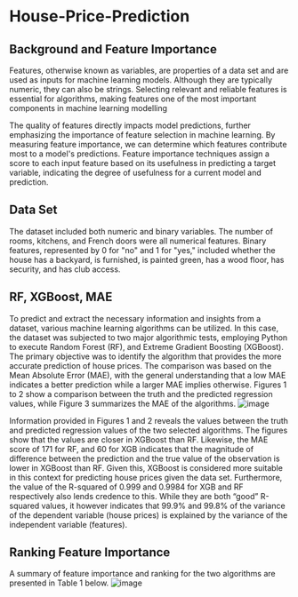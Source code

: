 # House-Price-Prediction

## Background and Feature Importance 
Features, otherwise known as variables, are properties of a data set and are used as inputs for machine learning models. Although they are typically numeric, they can also be strings. Selecting relevant and reliable features is essential for algorithms, making features one of the most important components in machine learning modelling 

The quality of features directly impacts model predictions, further emphasizing the importance of feature selection in machine learning. By measuring feature importance, we can determine which features contribute most to a model's predictions. Feature importance techniques assign a score to each input feature based on its usefulness in predicting a target variable, indicating the degree of usefulness for a current model and prediction.

## Data Set
The dataset included both numeric and binary variables. The number of rooms, kitchens, and French doors were all numerical features. Binary features, represented by 0 for "no" and 1 for "yes," included whether the house has a backyard, is furnished, is painted green, has a wood floor, has security, and has club access. 

## RF, XGBoost, MAE
To predict and extract the necessary information and insights from a dataset, various machine learning algorithms can be utilized. In this case, the dataset was subjected to two major algorithmic tests, employing Python to execute Random Forest (RF), and Extreme Gradient Boosting (XGBoost). The primary objective was to identify the algorithm that provides the more accurate prediction of house prices. The comparison was based on the Mean Absolute Error (MAE), with the general understanding that a low MAE indicates a better prediction while a larger MAE implies otherwise. Figures 1 to 2 show a comparison between the truth and the predicted regression values, while Figure 3 summarizes the MAE of the algorithms. 
![image](https://github.com/JohnOlufemi/House-Price-Prediction/assets/104203741/949dd90a-d3eb-4291-adc7-9a036a141593)

Information provided in Figures 1 and 2 reveals the values between the truth and predicted regression values of the two selected algorithms. The figures show that the values are closer in XGBoost than RF. Likewise, the MAE score of 171 for RF, and 60 for XGB indicates that the magnitude of difference between the prediction and the true value of the observation is lower in XGBoost than RF. Given this, XGBoost is considered more suitable in this context for predicting house prices given the data set. Furthermore, the value of the R-squared of 0.999 and 0.9984 for XGB and RF respectively also lends credence to this. While they are both “good” R-squared values, it however indicates that 99.9% and 99.8% of the variance of the dependent variable (house prices) is explained by the variance of the independent variable (features). 

## Ranking Feature Importance 

A summary of feature importance and ranking for the two algorithms are presented in Table 1 below. 
![image](https://github.com/JohnOlufemi/House-Price-Prediction/assets/104203741/0a0efb1b-e867-4200-ac71-2009b942a3c5)
